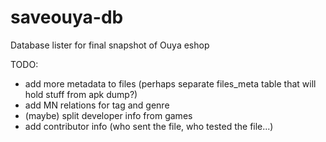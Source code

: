 # saveouya-db
Database lister for final snapshot of Ouya eshop

TODO:
 - add more metadata to files (perhaps separate files_meta table that will hold stuff from apk dump?)
 - add MN relations for tag and genre
 - (maybe) split developer info from games
 - add contributor info (who sent the file, who tested the file...)
